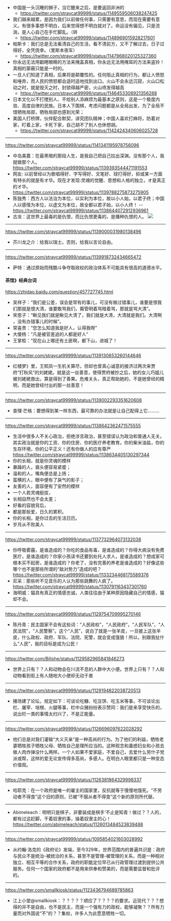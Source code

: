 - 中国是一头沉睡的狮子，当它醒来之后，是要返回非洲的
  - https://twitter.com/straycat99999/status/1149559506038247425
- 我们越来越累，是因为我们以前做任何事，只需要有意思，而现在需要有意义。有很多事想不明白，后来觉得想不明白就对了。命运没有偏见，只是流淌，是人心自己在手忙脚乱。（转
  - https://twitter.com/straycat99999/status/1148969015928217601
- 帕斯卡：我们总是无法看清自己的生活，看不清前方，又不了解过去，日子过得好，全凭侥幸。（里斯本夜车）
  - https://twitter.com/straycat99999/status/1147968020125327360
- 你永远无法用戳瞎眼睛的方法来掩盖真相，你永远无法用掩耳的方法来盗铃！真相的蒙蔽只能是一时的。
- 一旦人们知道了真相，后果将是颠覆性的。任何阻止真相的行为，都让人愤怒和唾弃，而人民的愤怒都会适时适地找到出口。火山不会永远沉寂，火山口松动之时，就是毁灭之时，封锁得越严密，火山喷发得越高
  - https://twitter.com/straycat99999/status/1146453308921356288
- 日本文化以不打搅别人、不给别人添麻烦为最基本之原则，这是一个极度内敛、高度自律的民族。日本人下围棋，考虑问题都是从全局出发，为了全局不惜牺牲局部，牺牲局部也感到光荣；
- 美国人打桥牌，伙伴配合默契，讲究团队精神；中国人喜欢打麻将，防着对家，盯着上家，卡死下家，自己胡不了别人也休想胡。
  - https://twitter.com/straycat99999/status/1142424340606025728
---
https://twitter.com/straycat99999/status/1141341195978756096
- 中岛美嘉：在最黑暗的那段人生，是我自己把自己拉出深渊。没有那个人，我就做那个人。
https://twitter.com/straycat99999/status/1139393544471191553
- 网友: 以前曾经以为歌唱得好、字写得好、文笔好、球打得好，抑或某一方面有特长的就是有オ华。现在才发现:灵魂的觉醒、思想和人格的独立，オ是真正的オ华。
https://twitter.com/straycat99999/status/1139788275873275905
- 陈独秀：西方人以法治为本位，以实利为本位，故以小人始，以君子终；中国人以感情为本位，以虚文为本位，故全都以君子始，以小人终！
--
https://twitter.com/straycat99999/status/1138644072912936961
- 古龙：这世界上最毒的是仇恨，而比仇恨更毒的，是播种仇恨的人。
![](https://pbs.twimg.com/media/D81Gv9uUEAIzM78.jpg)
---
https://twitter.com/straycat99999/status/1139000031980138496
- 芥川龙之介：给我以瑞士。否则，给我以言论自由。
---
https://twitter.com/straycat99999/status/1139918732434665472
- 萨特：通过原始而残酷斗争夺取政权的政治体系不可能具有很高的道德水平。
#### 茶馆》经典台词
https://zhidao.baidu.com/question/457727745.html
- 吴祥子：“我们是公差，误会是常有的事儿，可没有做过错事儿，谁要是恨我们那就是恨大清，谁要敢骂我们，甭管明着骂暗着骂，那就是骂大清”。
- 宋恩子：“瞅见我们就是瞅见大清了，我们就是大清，大清就是我们。大清啊 ，没有办错事儿的时候”。
- 常喜贵：“您怎么知道我是好人，认得我呀”
- 大傻杨：“凡是被官差追的人都是好人”
- 王掌柜：“现在山上哪还有土匪啊，都下山，进城了！
---
https://twitter.com/straycat99999/status/1139130653260144646
- 红楼梦》里，王熙凤一生机关算尽，但却也曾真心诚意的接济过两次来贾府“打秋风”的刘姥姥。就是这一丝善意，使得贾府被抄之后，她的女儿巧姐儿被刘姥姥救出，算是得到了善果。危难关头，真正帮助她的，不是她曾经的精明，而是她曾经付出的那一丝善意！
---
https://twitter.com/straycat99999/status/1139002293351620608
- 查理·芒格：要想得到某一样东西，最可靠的办法就是让自己配得上它………
---
https://twitter.com/straycat99999/status/1138642362471575555
- 生活中很多人不关心政治，拒绝涉言政治，甚至错误认为政治和普通人无关。其实政治就是你的工资、你的住房、你的医疗养老教育。你的柴米油盐，你的生存环境，你的公平正义！还有你做人的应有尊严
https://twitter.com/straycat99999/status/1138634405130297344
- 你的长相，就是你灵魂的模样
- 暴躁的人，眉头便容易紧蹙；
- 温和的人，嘴角便总是上扬；
- 蛮横的人，眼中便有了戾气的影子；
- 友善的人，面容便有了安然的模样
- 一个人若灵魂挺拔，
- 长相自然也不会太差；
- 好看的容貌背后，
- 都是那些爱，日久的累积。
- 你的长相，是你过去的生活日历。
- 岁月从不败美人
---
https://twitter.com/straycat99999/status/1137732964073132038
- 你呼吸雾霾，是谁造成的？你吃的食品有毒，是谁造成的？你得大病没有免费医疗，是谁造成的？你家小孩读书还要到处托人求人，是谁造成的？想成家可根本买不起房，是谁造成的？你老了，没有完善的养老是谁造成的？好像这些哪个也不是那些所谓的“敌对势力”造成的吧？
https://twitter.com/straycat99999/status/1133234468175589376
- 尼采：那些听不见音乐的人认为那些跳舞的人疯了。
https://twitter.com/straycat99999/status/1130791163437301760
- 海明威：猫具有真正的情感忠诚，人类往往由于某种原因隐藏自己的情感，猫却不会。
---
https://twitter.com/straycat99999/status/1129754709995270146
- 陈丹青：民主国家不会有这些词：“人民政权”，“人民政府”，“人民军队”，“人民法院”，“人民警察”。这个“人民”，说白了就是一张羊皮，一旦披上这张羊皮，什么政权、政府、军队、法院、宪警，就会变成饿狼！所以，别跟我扯什么“人民”，我的目标是成为公民！
---
https://twitter.com/Bilishe/status/1129582965841846273
- 世界上只有？？人和动物会在川流不息的人群中大小便。世界上只有？？人和动物看到街上有人随地大小便却无动于衷
---
https://twitter.com/straycat99999/status/1129194822038720513
- 猪场建了论坛，规定如下：可谈论吃糠、吃豆饼、吃玉米等事，不可谈论出栏、屠宰、培根、火腿等事，栏中众猪纷纷表示赞同：我们是来享受快乐的，说出栏一类的事情太扫兴了，不是正能量。
---
https://twitter.com/straycat99999/status/1126696097622028292
- 他们总是对我们灌输“大义灭亲”是一种高尚的行为。为了他们的利益，牺牲老婆牺牲孩子牺牲父母、牺牲自己是理所应当的。这种观念和蛊惑妇女和小孩去做人肉炸弹没什么两样。一个人如果不爱家庭，不爱自己，去爱什么劳什子党派或帮，这样的爱无论宣传得多高尚，多感人。在明白人眼里都只是一种变态价值观。
---
https://twitter.com/straycat99999/status/1126381864329998337
- 哈耶克：在一个政府是唯一的雇主的国家里，反抗就等于慢慢地饿死。“不劳动者不得食”这个旧的原则，已被“不服从者不得食”这个新的原则所代替。
---
- Abimeleach：明明只是棋子，非要装成是棋手’不止是知青！做过？？人的，都有过这赶脚，干着奴隶的事，操着奴隶主的心！
https://twitter.com/abimeleach/status/1126013484523839488
---
https://twitter.com/straycat99999/status/1095854021603028992
- 从约翰·洛克的《政府论》发端，至今329年，世界范围内的普遍共识是：政府与民众不是统治-被统治的关系，甚至不是管理-被管理的关系，而是一种相对独立、相互平等的合作关系，政府的职能定位早已从行政管理过渡到提供公共服务。任何一个国家的政府都不是用来供奉和赞美的，而是需要监督和批评的。
---
https://twitter.com/smallkiosk/status/1123436794689785863
- 江上小堂@smallkiosk：？？？？？顺应了？？？？的要求。近现代？？？想得的并不是自由，也不是民主，而是一个强有力的政权，能够凝聚？？所有力量而对外国说“不”的？？集权，许多人为此愿意牺牲一切。